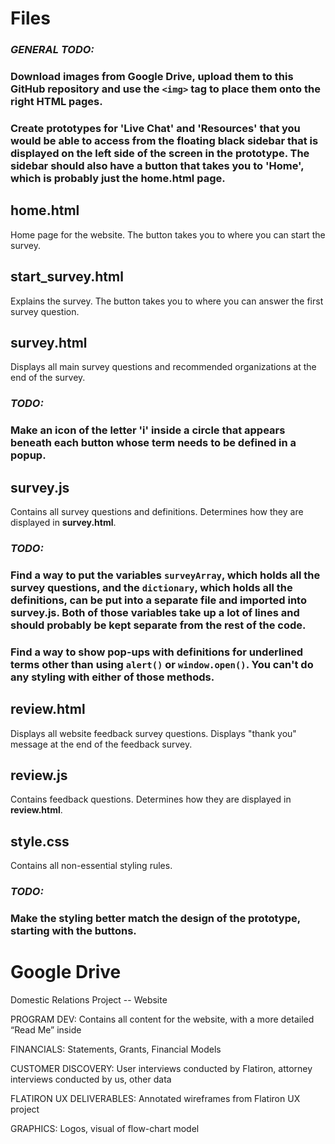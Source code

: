 # Files

### **_GENERAL TODO:_**
### Download images from Google Drive, upload them to this GitHub repository and use the `<img>` tag to place them onto the right HTML pages.
### Create prototypes for 'Live Chat' and 'Resources' that you would be able to access from the floating black sidebar that is displayed on the left side of the screen in the prototype. The sidebar should also have a button that takes you to 'Home', which is probably just the **home.html** page.

## home.html
Home page for the website. The button takes you to where you can start the survey.

## start_survey.html
Explains the survey. The button takes you to where you can answer the first survey question.

## survey.html
Displays all main survey questions and recommended organizations at the end of the survey.

### **_TODO:_** 
### Make an icon of the letter 'i' inside a circle that appears beneath each button whose term needs to be defined in a popup.

## survey.js
Contains all survey questions and definitions. Determines how they are displayed in **survey.html**.

### **_TODO:_** 
### Find a way to put the variables `surveyArray`, which holds all the survey questions, and the `dictionary`, which holds all the definitions, can be put into a separate file and imported into **survey.js**. Both of those variables take up a lot of lines and should probably be kept separate from the rest of the code.
### Find a way to show pop-ups with definitions for underlined terms other than using `alert()` or `window.open()`. You can't do any styling with either of those methods.

## review.html
Displays all website feedback survey questions. Displays "thank you" message at the end of the feedback survey.

## review.js
Contains feedback questions. Determines how they are displayed in **review.html**.

## style.css
Contains all non-essential styling rules.

### **_TODO:_** 
### Make the styling better match the design of the prototype, starting with the buttons.


# Google Drive
Domestic Relations Project -- Website

PROGRAM DEV: Contains all content for the website, with a more detailed “Read Me” inside

FINANCIALS: Statements, Grants, Financial Models

CUSTOMER DISCOVERY: User interviews conducted by Flatiron, attorney interviews conducted by us, other data

FLATIRON UX DELIVERABLES: Annotated wireframes from Flatiron UX project

GRAPHICS: Logos, visual of flow-chart model






